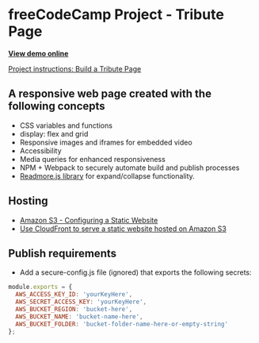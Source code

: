 # freeCodeCamp Project - Tribute Page
**[View demo online](https://d2uu9b7sr6nrxo.cloudfront.net/fcc-tribute-page/)**

[Project instructions: Build a Tribute Page](https://www.freecodecamp.org/learn/responsive-web-design/responsive-web-design-projects/build-a-tribute-page)

## A responsive web page created with the following concepts

* CSS variables and functions
* display: flex and grid
* Responsive images and iframes for embedded video
* Accessibility
* Media queries for enhanced responsiveness
* NPM + Webpack to securely automate build and publish processes
* [Readmore.js library](https://github.com/jedfoster/Readmore.js) for expand/collapse functionality.

## Hosting

* [Amazon S3 - Configuring a Static Website](https://docs.aws.amazon.com/AmazonS3/latest/dev/HostingWebsiteOnS3Setup.html)
* [Use CloudFront to serve a static website hosted on Amazon S3](https://aws.amazon.com/premiumsupport/knowledge-center/cloudfront-serve-static-website/)

## Publish requirements
* Add a secure-config.js file (ignored) that exports the following secrets:
```javascript
module.exports = {
  AWS_ACCESS_KEY_ID: 'yourKeyHere',
  AWS_SECRET_ACCESS_KEY: 'yourKeyHere',
  AWS_BUCKET_REGION: 'bucket-here',
  AWS_BUCKET_NAME: 'bucket-name-here',
  AWS_BUCKET_FOLDER: 'bucket-folder-name-here-or-empty-string'
};
```